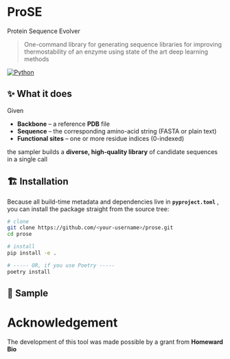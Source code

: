# ProSE
Protein Sequence Evolver

> One-command library for generating sequence libraries for improving thermostability of an enzyme using state of the art deep learning methods

[![Python](https://img.shields.io/badge/python-3.12%2B-blue.svg)](https://www.python.org/)  

## ✨ What it does
Given

* **Backbone** – a reference **PDB** file  
* **Sequence** – the corresponding amino-acid string (FASTA or plain text)  
* **Functional sites** – one or more residue indices (0-indexed)

the sampler builds a **diverse, high-quality library** of candidate sequences in a
single call

## 🏗️ Installation
Because all build-time metadata and dependencies live in **`pyproject.toml`** ,
you can install the package straight from the source tree:

```bash
# clone
git clone https://github.com/<your-username>/prose.git
cd prose

# install 
pip install -e .         

# ----- OR, if you use Poetry -----
poetry install
```

## 🧪 Sample


# Acknowledgement 

The development of this tool was made possible by a grant from **Homeward Bio**
